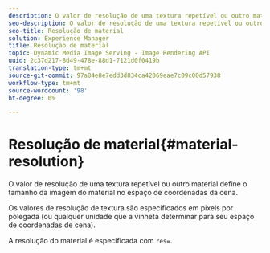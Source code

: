 ```yaml
---
description: O valor de resolução de uma textura repetível ou outro material define o tamanho da imagem do material no espaço de coordenadas da cena.
seo-description: O valor de resolução de uma textura repetível ou outro material define o tamanho da imagem do material no espaço de coordenadas da cena.
seo-title: Resolução de material
solution: Experience Manager
title: Resolução de material
topic: Dynamic Media Image Serving - Image Rendering API
uuid: 2c37d217-8d49-478e-88d1-7121d0f0419b
translation-type: tm+mt
source-git-commit: 97a84e8e7edd3d834ca42069eae7c09c00d57938
workflow-type: tm+mt
source-wordcount: '98'
ht-degree: 0%

---
```



# Resolução de material{#material-resolution}

O valor de resolução de uma textura repetível ou outro material define o tamanho da imagem do material no espaço de coordenadas da cena.

Os valores de resolução de textura são especificados em pixels por polegada (ou qualquer unidade que a vinheta determinar para seu espaço de coordenadas de cena).

A resolução do material é especificada com `res=`.
